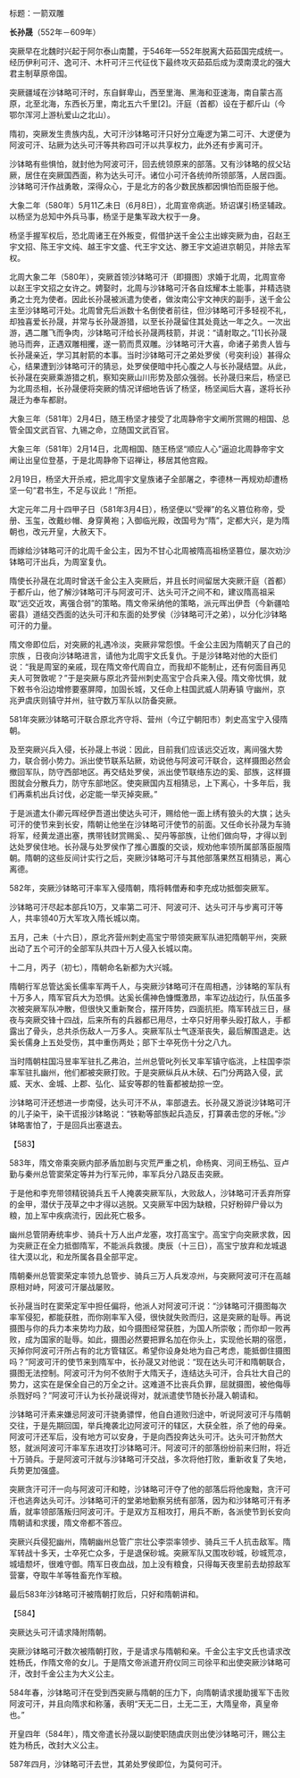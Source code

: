 标题：一箭双雕

**长孙晟**（552年－609年）



突厥早在北魏时兴起于阿尔泰山南麓，于546年—552年脱离大茹茹国完成统一。经历伊利可汗、逸可汗、木杆可汗三代征伐下最终攻灭茹茹后成为漠南漠北的强大君主制草原帝国。

突厥疆域在沙钵略可汗时，东自鲜卑山，西至里海、黑海和亚速海，南自蒙古高原，北至北海，东西长万里，南北五六千里[2]。汗庭（首都）设在于都斤山（今鄂尔浑河上游杭爱山之北山）。

隋初，突厥发生贵族内乱，大可汗沙钵略可汗只好分立庵逻为第二可汗、大逻便为阿波可汗、玷厥为达头可汗等共称四可汗以共享权力，此外还有步离可汗。

沙钵略有些惧怕，就封他为阿波可汗，回去统领原来的部落。又有沙钵略的叔父玷厥，居住在突厥国西面，称为达头可汗。诸位小可汗各统帅所领部落，人居四面。沙钵略可汗作战勇敢，深得众心，于是北方的各少数民族都因惧怕而臣服于他。



大象二年（580年）5月11乙未日（6月8日），北周宣帝病逝。矫诏谋引杨坚辅政。以杨坚为总知中外兵马事，杨坚于是集军政大权于一身。

杨坚手握军权后，恐北周诸王在外叛变，假借护送千金公主出嫁突厥为由，召赵王宇文招、陈王宇文纯、越王宇文盛、代王宇文达、滕王宇文逌进京朝见，并除去军权。



北周大象二年（580年），突厥首领沙钵略可汗（即摄图）求婚于北周，北周宣帝以赵王宇文招之女许之。娉娶时，北周与沙钵略可汗各自炫耀本土能事，并精选骁勇之士充为使者。因此长孙晟被派遣为使者，做汝南公宇文神庆的副手，送千金公主至沙钵略可汗处。北周曾先后派数十名倒使者前往，但沙钵略可汗多轻视不礼，却独喜爱长孙晟，并常与长孙晟游猎，以至长孙晟留住其处竟达一年之久。一次出游，遇二雕飞而争肉，沙钵略可汗给长孙晟两枝箭，并说：“请射取之。”[1]长孙晟驰马而奔，正遇双雕相攫，遂一箭而贯双雕。沙钵略可汗大喜，命诸子弟贵人皆与长孙晟亲近，学习其射箭的本事。当时沙钵略可汗之弟处罗侯（号突利设）甚得众心，结果遭到沙钵略可汗的猜忌，处罗侯便暗中托心腹之人与长孙晟结盟。从此，长孙晟在突厥乘游猎之机，察知突厥山川形势及部众强弱。长孙晟归来后，杨坚已为北周丞相，长孙晟便将突厥的情况详细地告诉了杨坚，杨坚闻后大喜，遂将长孙晟迁为奉车都尉。



大象三年（581年）2月4日，随王杨坚才接受了北周静帝宇文阐所赏赐的相国、总管全国文武百官、九锡之命，立随国文武百官。

大象三年（581年）2月14日，北周相国、随王杨坚“顺应人心”逼迫北周静帝宇文阐让出皇位登基，于是北周静帝下诏禅让，移居其他宫殿。

2月19日，杨坚大开杀戒，把北周宇文皇族诸子全部屠之，李德林一再规劝却遭杨坚一句“君书生，不足与议此！”所拒。

大定元年二月十四甲子日（581年3月4日），杨坚便以“受禅”的名义篡位称帝，受册、玉玺，改戴纱帽、身穿黄袍；入御临光殿，改国号为“隋”，定都大兴，是为隋朝也，改元开皇，大赦天下。

而嫁给沙钵略可汗的北周千金公主，因为不甘心北周被隋高祖杨坚篡位，屡次劝沙钵略可汗出兵，为周室复仇。





隋使长孙晟在北周时曾送千金公主入突厥后，并且长时间留居大突厥汗庭（首都）于都斤山，他了解沙钵略可汗与阿波可汗、达头可汗之间不和，建议隋高祖采取“远交近攻，离强合弱”的策略。隋文帝采纳他的策略，派元晖出伊吾（今新疆哈密县）道结交西面的达头可汗和东面的处罗侯（沙钵略可汗之弟），以分化沙钵略可汗的力量。



隋文帝即位后，对突厥的礼遇冷淡，突厥非常怨恨。千金公主因为隋朝灭了自己的宗族 ，日夜向沙钵略进言，请他为北周宇文氏复仇。于是沙钵略对他的大臣们说：“我是周室的亲戚，现在隋文帝代周自立，而我却不能制止，还有何面目再见夫人可贺敦呢？”于是突厥与原北齐营州刺史高宝宁合兵来入侵。隋文帝忧惧，就下敕书令沿边增修要塞屏障，加固长城，又任命上柱国武威人阴寿镇 守幽州，京兆尹虞庆则镇守并州，驻守数万军队以防备突厥。

581年突厥沙钵略可汗联合原北齐守将、营州（今辽宁朝阳市）刺史高宝宁入侵隋朝。



及至突厥兴兵入侵，长孙晟上书说：因此，目前我们应该远交近攻，离间强大势力，联合弱小势力。派出使节联系玷厥，劝说他与阿波可汗联合，这样摄图必然会撤回军队，防守西部地区。再交结处罗侯，派出使节联络东边的奚、部族，这样摄图就会分散兵力，防守东部地区。使突厥国内互相猜忌，上下离心，十多年后，我们再乘机出兵讨伐，必定能一举灭掉突厥。”

于是派遣太仆卿元晖经伊吾道出使达头可汗，赐给他一面上绣有狼头的大旗；达头可汗的使节来到长安，隋朝让他坐在沙钵略可汗使节的前面。又任命长孙晟为车骑将军，经黄龙道出塞，携带钱财赏赐奚、、契丹等部族，让他们做向导，才得以到达处罗侯住地。长孙晟与处罗侯作了推心置腹的交谈，规劝他率领所属部落臣服隋朝。隋朝的这些反间计实行之后，突厥沙钵略可汗与其他部落果然互相猜忌，离心离德。



582年，突厥沙钵略可汗率军入侵隋朝，隋将韩僧寿和李充成功抵御突厥军。

沙钵略可汗尽起本部兵10万，又率第二可汗、阿波可汗、达头可汗与步离可汗等人，共率领40万大军攻入隋长城以南。

五月，己未（十六日），原北齐营州刺史高宝宁带领突厥军队进犯隋朝平州，突厥出动了五个可汗的全部军队共四十万人侵入长城以南。

十二月，丙子（初七），隋朝命名新都为大兴城。

隋朝行军总管达奚长儒率军两千人，与突厥沙钵略可汗在周相遇，沙钵略的军队有十万多人，隋军官兵大为恐惧。达奚长儒神色慷慨激昂，率军边战边行，队伍虽多次被突厥军队冲散，但很快又重新聚合，摆开阵势，四面抗拒。隋军转战三日，昼夜与突厥交锋十四战，后来所有的兵器都已用尽，士卒只好用拳头殴打敌人，手都露出了骨头，总共杀伤敌人一万多人。突厥军队士气逐渐丧失，最后解围退走。达奚长儒身上五处受伤，其中重伤两处；部下士卒死伤十分之八九。

当时隋朝柱国冯昱率军驻扎乙弗泊，兰州总管叱列长叉率军镇守临洮，上柱国李崇率军驻扎幽州，他们都被突厥打败。于是突厥纵兵从木硖、石门分两路入侵，武威、天水、金城、上郡、弘化、延安等郡的牲畜都被劫掠一空。

沙钵略可汗还想进一步南侵，达头可汗不从，率部退去。长孙晟又游说沙钵略可汗的儿子染干，染干谎报沙钵略说：“铁勒等部族起兵造反，打算袭击您的牙帐。”沙钵略害怕了，于是回兵出塞退去。

【583】

583年，隋文帝乘突厥内部矛盾加剧与灾荒严重之机，命杨爽、河间王杨弘、豆卢勤与秦州总管窦荣定等并为行军元帅，率军兵分八路反击突厥。

于是他和李充带领精锐骑兵五千人掩袭突厥军队，大败敌人，沙钵略可汗丢弃所穿的金甲，潜伏于茂草之中才得以逃脱。又突厥军中因为缺粮，只好粉碎尸骨以为粮，加上军中疾病流行，因此死亡极多。

幽州总管阴寿统率步、骑兵十万人出卢龙塞，攻打高宝宁。高宝宁向突厥求救，因为突厥正在全力抵御隋军，不能派兵救援。庚辰（十三日），高宝宁放弃和龙城退往大漠以北，和龙所属各县全部平定。

隋朝秦州总管窦荣定率领九总管步、骑兵三万人兵发凉州，与突厥阿波可汗在高越原相对峙，阿波可汗屡战屡败。

长孙晟当时在窦荣定军中担任偏将，他派人对阿波可汗说：“沙钵略可汗摄图每次率军侵犯，都能获胜，而你刚率军入侵，很快就失败而归，这是突厥的耻辱。再说摄图与你的兵力本来势均力敌，如今摄图经常获胜，为国人所崇敬；而你却一败再败，成为国家的耻辱。如此，摄图必然要把罪名加在你头上，实现他长期的宿愿，灭掉你阿波可汗所占有的北方管辖区。希望你设身处地为自己考虑，能抵御住摄图吗？”阿波可汗的使节来到隋军中，长孙晟又对他说：“现在达头可汗和隋朝联合，摄图无法控制。阿波可汗为何不依附于大隋天子，连结达头可汗，合兵壮大自己的势力，这实在是保全自己的万全之计。这难道不比丧兵负罪，屈就摄图，被他侮辱杀戮好吗？”阿波可汗认为长孙晟说得对，就派遣使节随长孙晟入朝请和。

沙钵略可汗素来嫌忌阿波可汗骁勇骠悍，他自白道败归途中，听说阿波可汗与隋朝交往，于是先期回国，举兵掩袭北边阿波可汗的辖区，大获全胜，杀了他的母亲。阿波可汗还军后，没有地方可以安身，于是向西投奔达头可汗。达头可汗勃然大怒，就派阿波可汗率军东进攻打沙钵略可汗。阿波可汗的部落纷纷前来归附，将近十万骑兵。于是阿波可汗就与沙钵略可汗交战，多次将他打败，重新收复了失地，兵势更加强盛。

突厥贪汗可汗一向与阿波可汗和睦，沙钵略可汗夺了他的部落后将他废黜，贪汗可汗也逃奔达头可汗。沙钵略可汗的堂弟地勤察另统有部落，因为和沙钵略可汗有矛盾，就率领部落叛归阿波可汗。于是双方互相攻打，用兵不断，各派使节到长安向隋朝请和求援，隋文帝都不答应。



突厥兴兵侵犯幽州，隋朝幽州总管广宗壮公李崇率领步、骑兵三千人抗击敌军。隋军转战十多天，士卒死亡众多，于是退保砂城。突厥军队又围攻砂城，砂城荒凉，城墙颓坏，很难守御。隋军日夜血战，加上没有粮食，只得每天夜里前去劫掠敌军营寨，夺取牛羊等牲畜充作军粮。

最后583年沙钵略可汗被隋朝打败后，只好和隋朝讲和。

【584】

突厥达头可汗请求降附隋朝。

突厥沙钵略可汗数次被隋朝打败，于是请求与隋朝和亲。千金公主宇文氏也请求改姓杨氏，作隋文帝的女儿。于是隋文帝派遣开府仪同三司徐平和出使突厥沙钵略可汗，改封千金公主为大义公主。



584年春，沙钵略可汗在受到西突厥与隋朝的压力下，向隋朝请求援助援军下击败阿波可汗，并且向隋求和称藩，表明“天无二日，土无二王，大隋皇帝，真皇帝也。”

开皇四年（584年），隋文帝遣长孙晟以副使职随虞庆则出使沙钵略可汗，赐公主姓为杨氏，改封大义公主。

587年四月，沙钵略可汗去世，其弟处罗侯即位，为莫何可汗。